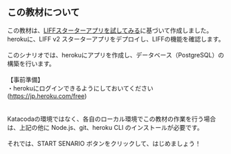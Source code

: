 ## この教材について

この教材は、<a href="https://developers.line.biz/ja/docs/liff/trying-liff-app/" target="_blank">LIFFスターターアプリを試してみる</a>に基づいて作成しました。<br>
herokuに、LIFF v2 スターターアプリをデプロイし、LIFFの機能を確認します。<br>
<br>
このシナリオでは、herokuにアプリを作成し、データベース（PostgreSQL）の構築を行います。<br>
<br>
【事前準備】<br>
・herokuにログインできるようにしておいてください(https://jp.heroku.com/free)<br>
<br>
<br>
Katacodaの環境ではなく、各自のローカル環境でこの教材の作業を行う場合は、上記の他に Node.js、git、heroku CLI のインストールが必要です。
<br>
<br>
それでは、START SENARIO ボタンをクリックして、はじめましょう！
